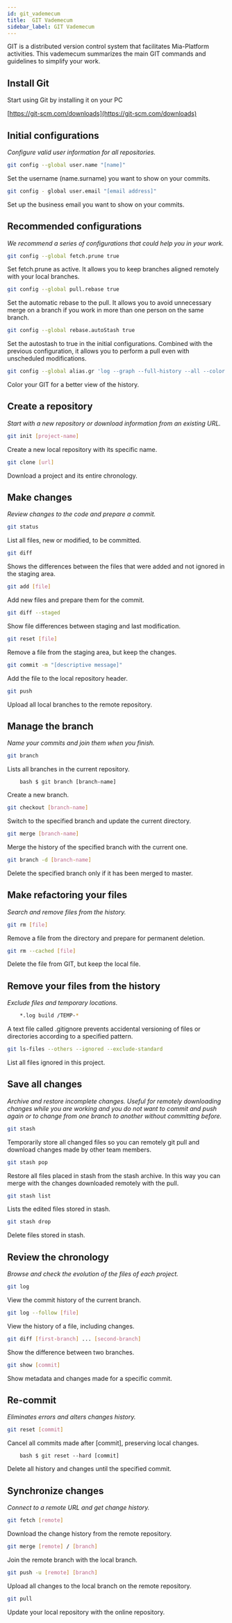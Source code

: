 ```yaml
---
id: git_vademecum
title:  GIT Vademecum 
sidebar_label: GIT Vademecum
---
```

GIT is a distributed version control system that facilitates Mia-Platform activities. This vademecum summarizes the main GIT commands and guidelines to simplify your work.

## Install Git

Start using Git by installing it on your PC

[https://git-scm.com/downloads](https://git-scm.com/downloads)

## Initial configurations

*Configure valid user information for all repositories.*

```bash
git config --global user.name "[name]"
```

Set the username (name.surname) you want to show on your commits.

```bash
git config - global user.email "[email address]"
```

Set up the business email you want to show on your commits.

## Recommended configurations

*We recommend a series of configurations that could help you in your work.*

```bash
git config --global fetch.prune true
```

Set fetch.prune as active. It allows you to keep branches aligned remotely with your local branches.

```bash
git config --global pull.rebase true
```

Set the automatic rebase to the pull. It allows you to avoid unnecessary merge on a branch if you work in more than one person on the same branch.

```bash
git config --global rebase.autoStash true
```

Set the autostash to true in the initial configurations. Combined with the previous configuration, it allows you to perform a pull even with unscheduled modifications.

```bash
git config --global alias.gr 'log --graph --full-history --all --color --tags --decorate --pretty=format:"%x1b[31m%h%x09%x1b[32m%d%x1b[0m%x20%s %x1b[33m%aN <%ae>%x1b[0m (%aI)"'
```

Color your GIT for a better view of the history.

## Create a repository

*Start with a new repository or download information from an existing URL.*

```bash
git init [project-name]
```

Create a new local repository with its specific name.

```bash
git clone [url]
```

Download a project and its entire chronology.

## Make changes

*Review changes to the code and prepare a commit.*

```bash
git status
```

List all files, new or modified, to be committed.

```bash
git diff
```

Shows the differences between the files that were added and not ignored in the staging area.

```bash
git add [file]
```

Add new files and prepare them for the commit.

```bash
git diff --staged
```

Show file differences between staging and last modification.

```bash
git reset [file]
```

Remove a file from the staging area, but keep the changes.

```bash
git commit -m "[descriptive message]"
```

Add the file to the local repository header.

```bash
git push
```

Upload all local branches to the remote repository.

## Manage the branch

*Name your commits and join them when you finish.*

```bash
git branch
```

Lists all branches in the current repository.

```
    bash $ git branch [branch-name]
```

Create a new branch.

```bash
git checkout [branch-name]
```

Switch to the specified branch and update the current directory.

```bash
git merge [branch-name]
```

Merge the history of the specified branch with the current one.

```bash
git branch -d [branch-name]
```

Delete the specified branch only if it has been merged to master.

## Make refactoring your files

*Search and remove files from the history.*

```bash
git rm [file]
```

Remove a file from the directory and prepare for permanent deletion.

```bash
git rm --cached [file]
```

Delete the file from GIT, but keep the local file.

## Remove your files from the history

*Exclude files and temporary locations.*

```bash
    *.log build /TEMP-*
```

A text file called .gitignore prevents accidental versioning of files or directories according to a specified pattern.

```bash
git ls-files --others --ignored --exclude-standard
```

List all files ignored in this project.

## Save all changes

*Archive and restore incomplete changes. Useful for remotely downloading changes while you are working and you do not want to commit and push again or to change from one branch to another without committing before.*

```bash
git stash
```

Temporarily store all changed files so you can remotely git pull and download changes made by other team members.

```bash
git stash pop
```

Restore all files placed in stash from the stash archive. In this way you can merge with the changes downloaded remotely with the pull.

```bash
git stash list
```

Lists the edited files stored in stash.

```bash
git stash drop
```

Delete files stored in stash.

## Review the chronology

*Browse and check the evolution of the files of each project.*

```bash
git log
```

View the commit history of the current branch.

```bash
git log --follow [file]
```

View the history of a file, including changes.

```bash
git diff [first-branch] ... [second-branch]
```

Show the difference between two branches.

```bash
git show [commit]
```

Show metadata and changes made for a specific commit.

## Re-commit

*Eliminates errors and alters changes history.*

```bash
git reset [commit]
```

Cancel all commits made after [commit], preserving local changes.

```
    bash $ git reset --hard [commit]
```

Delete all history and changes until the specified commit.

## Synchronize changes

*Connect to a remote URL and get change history.*

```bash
git fetch [remote]
```

Download the change history from the remote repository.

```bash
git merge [remote] / [branch]
```

Join the remote branch with the local branch.

```bash
git push -u [remote] [branch]
```

Upload all changes to the local branch on the remote repository.

```bash
git pull
```

Update your local repository with the online repository.
